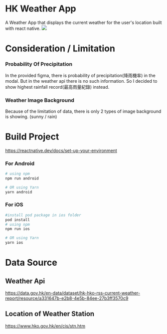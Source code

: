 # HK Weather App

A Weather App that displays the current weather for the user's location built with react native.
<img src="demo.gif">

# Consideration / Limitation

### Probability Of Precipitation

In the provided figma, there is probability of precipitation(降雨機率) in the modal. But in the weather api there is no such information. So I decided to show highest rainfall record(最高雨量紀錄) instead.

### Weather Image Background

Because of the limitation of data, there is only 2 types of image background is showing. (sunny / rain)

# Build Project

https://reactnative.dev/docs/set-up-your-environment

### For Android

```bash
# using npm
npm run android

# OR using Yarn
yarn android
```

### For iOS

```bash
#install pod package in ios folder
pod install
# using npm
npm run ios

# OR using Yarn
yarn ios
```

# Data Source

## Weather Api

https://data.gov.hk/en-data/dataset/hk-hko-rss-current-weather-report/resource/a331647b-e2b8-4e5b-84ee-27b3ff3570c9

## Location of Weather Station

https://www.hko.gov.hk/en/cis/stn.htm
